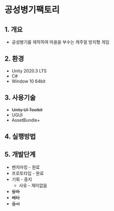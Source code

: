 # 공성병기팩토리
## 1. 개요
+ 공성병기를 제작하여 마을을 부수는 캐주얼 방치형 게임
## 2. 환경
+ Unity 2020.3 LTS
+ C#
+ Window 10 64bit
## 3. 사용기술
+ ~~Unity UI Toolkit~~
+ UGUI
+ AssetBundle+ 
## 4. 실행방법
## 5. 개발단계
+ 벤치마킹 - 완료
+ 프로토타입 - 완료
+ 기획 - 중지
  + 사유 - 재미없음
+ ~~알파~~
+ ~~베타~~
+ ~~출시~~


